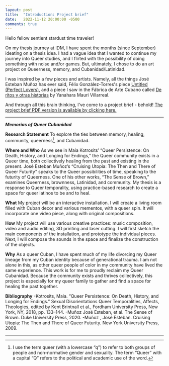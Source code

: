 ```yaml
---
layout: post
title:  "Introduction: Project brief"
date:   2022-11-12 20:00:00 -0500
comments: true
---
```


Hello fellow sentient stardust time traveler! 

On my thesis journey at IDM, I have spent the months (since September) ideating on a thesis idea. I had a vague idea that I wanted to continue my journey into Queer studies, and I flirted with the possibility of doing something with noise and/or games. But, ultimately, I chose to do an art project on Queerness, memory, and Cubanidad/Latinidad.

I was inspired by a few pieces and artists. Namely, all the things José Esteban Muñoz has ever said, Félix González-Torres's piece [Untitled (Perfect Lovers)](https://www.moma.org/collection/works/81074), and a piece I saw in the Fábrica de Arte Cubano called [De ritos y otras historias](https://www.museodelasmujeres.co.cr/exposiciones/de-ritos-y-otras-historias-por-yanahara-mauri-villarreal) by Yanahara Mauri Villarreal.

And through all this brain thinking, I've come to a project brief - behold! [The project brief PDF version is available by clicking here.](https://drive.google.com/file/d/1lTJ5hUk10hQKZykFc1IVk2iGwUaoBQMT/view?usp=sharing)

* * *

***Memorias of Queer Cubanidad***

**Research Statement**
To explore the ties between memory, healing, community, queerness[^1], and Cubanidad.

**Where and Who**
As we see in Maia Kotrosits’  “Queer Persistence: On Death, History, and Longing for Endings,” the Queer community exists in a Queer time, both collectively healing from the past and existing in the present. José Esteban Muñoz’s “Cruising Utopia: The Then and There of Queer Futurity” speaks to the Queer possibilities of time, speaking to the futurity of Queerness. One of his other works, “The Sense of Brown,” examines Queerness, brownness, Latinidad, and community. My thesis is a response to Queer temporality, using practice-based research to create a space for queer latinos to be and to heal.

**What**
My project will be an interactive installation. I will create a living room filled with Cuban decor and various mementos, with a queer spin. It will incorporate one video piece, along with original compositions.

**How**
My project will use various creative practices: music composition, video and audio editing, 3D printing and laser cutting. I will first sketch the main components of the installation, and prototype the individual pieces. Next, I will compose the sounds in the space and finalize the construction of the objects.

**Why**
As a queer Cuban, I have spent much of my life divorcing my Queer lineage from my Cuban identity because of generational trauma. I am not alone in this, as other queer people of color in my community have lived the same experience. This work is for me to proudly reclaim my Queer Cubanidad. Because the community exists and thrives collectively, this project is especially for my queer family to gather and find a space for healing the past together.

**Bibliography**
-Kotrosits, Maia. “Queer Persistence: On Death, History, and Longing for Endings.” Sexual Disorientations Queer Temporalities, Affects, Theologies, edited by Kent Brintnall et al., Fordham University Press, New York, NY, 2018, pp. 133–144.
-Muñoz José Esteban, et al. The Sense of Brown. Duke University Press, 2020.
-Muñoz , José Esteban. Cruising Utopia: The Then and There of Queer Futurity. New York University Press, 2009.

* * *

[^1]:  I use the term queer (with a lowercase “q”) to refer to both groups of people and non-normative gender and sexuality. The term “Queer” with a capital “Q” refers to the political and academic use of the word.

